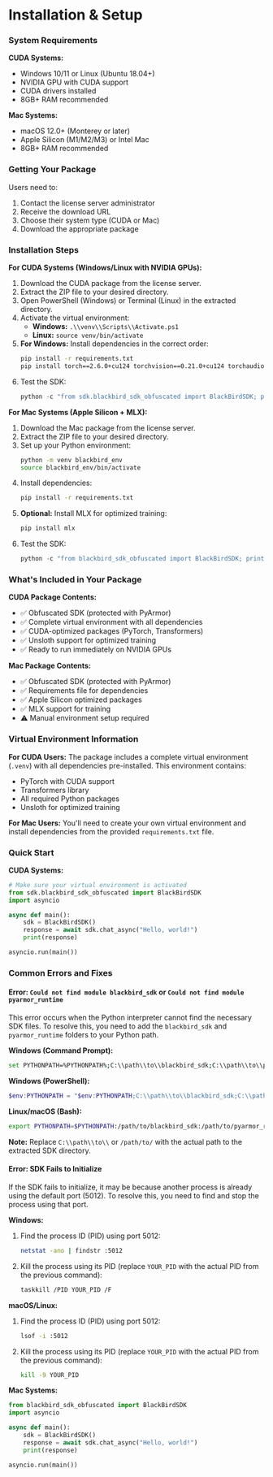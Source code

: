 # Installation & Setup

### System Requirements

**CUDA Systems:**

- Windows 10/11 or Linux (Ubuntu 18.04+)
- NVIDIA GPU with CUDA support
- CUDA drivers installed
- 8GB+ RAM recommended

**Mac Systems:**

- macOS 12.0+ (Monterey or later)
- Apple Silicon (M1/M2/M3) or Intel Mac
- 8GB+ RAM recommended

### Getting Your Package

Users need to:

1. Contact the license server administrator
2. Receive the download URL
3. Choose their system type (CUDA or Mac)
4. Download the appropriate package

### Installation Steps

**For CUDA Systems (Windows/Linux with NVIDIA GPUs):**

1.  Download the CUDA package from the license server.
2.  Extract the ZIP file to your desired directory.
3.  Open PowerShell (Windows) or Terminal (Linux) in the extracted directory.
4.  Activate the virtual environment:
    *   **Windows:** `.\\venv\\Scripts\\Activate.ps1`
    *   **Linux:** `source venv/bin/activate`
5.  **For Windows:** Install dependencies in the correct order:
    ```bash
    pip install -r requirements.txt
    pip install torch==2.6.0+cu124 torchvision==0.21.0+cu124 torchaudio==2.6.0+cu124 --index-url https://download.pytorch.org/whl/cu124
    ```
6.  Test the SDK:
    ```python
    python -c "from sdk.blackbird_sdk_obfuscated import BlackBirdSDK; print('SDK loaded successfully!')"
    ```

**For Mac Systems (Apple Silicon + MLX):**

1.  Download the Mac package from the license server.
2.  Extract the ZIP file to your desired directory.
3.  Set up your Python environment:
    ```bash
    python -m venv blackbird_env
    source blackbird_env/bin/activate
    ```
4.  Install dependencies:
    ```bash
    pip install -r requirements.txt
    ```
5.  **Optional:** Install MLX for optimized training:
    ```bash
    pip install mlx
    ```
6.  Test the SDK:
    ```python
    python -c "from blackbird_sdk_obfuscated import BlackBirdSDK; print('SDK loaded successfully!')"
    ```

### What's Included in Your Package

**CUDA Package Contents:**

*   ✅ Obfuscated SDK (protected with PyArmor)
*   ✅ Complete virtual environment with all dependencies
*   ✅ CUDA-optimized packages (PyTorch, Transformers)
*   ✅ Unsloth support for optimized training
*   ✅ Ready to run immediately on NVIDIA GPUs

**Mac Package Contents:**

*   ✅ Obfuscated SDK (protected with PyArmor)
*   ✅ Requirements file for dependencies
*   ✅ Apple Silicon optimized packages
*   ✅ MLX support for training
*   ⚠️ Manual environment setup required

### Virtual Environment Information

**For CUDA Users:** The package includes a complete virtual environment (`.venv`) with all dependencies pre-installed. This environment contains:

*   PyTorch with CUDA support
*   Transformers library
*   All required Python packages
*   Unsloth for optimized training

**For Mac Users:** You'll need to create your own virtual environment and install dependencies from the provided `requirements.txt` file.

### Quick Start

**CUDA Systems:**

```python
# Make sure your virtual environment is activated
from sdk.blackbird_sdk_obfuscated import BlackBirdSDK
import asyncio

async def main():
    sdk = BlackBirdSDK()
    response = await sdk.chat_async("Hello, world!")
    print(response)

asyncio.run(main())
```

### Common Errors and Fixes

#### Error: `Could not find module blackbird_sdk` or `Could not find module pyarmor_runtime`

This error occurs when the Python interpreter cannot find the necessary SDK files. To resolve this, you need to add the `blackbird_sdk` and `pyarmor_runtime` folders to your Python path.

**Windows (Command Prompt):**
```bash
set PYTHONPATH=%PYTHONPATH%;C:\\path\\to\\blackbird_sdk;C:\\path\\to\\pyarmor_runtime
```

**Windows (PowerShell):**
```powershell
$env:PYTHONPATH = "$env:PYTHONPATH;C:\\path\\to\\blackbird_sdk;C:\\path\\to\\pyarmor_runtime"
```

**Linux/macOS (Bash):**
```bash
export PYTHONPATH=$PYTHONPATH:/path/to/blackbird_sdk:/path/to/pyarmor_runtime
```

**Note:** Replace `C:\\path\\to\\` or `/path/to/` with the actual path to the extracted SDK directory.

#### Error: SDK Fails to Initialize

If the SDK fails to initialize, it may be because another process is already using the default port (5012). To resolve this, you need to find and stop the process using that port.

**Windows:**
1.  Find the process ID (PID) using port 5012:
    ```bash
    netstat -ano | findstr :5012
    ```
2.  Kill the process using its PID (replace `YOUR_PID` with the actual PID from the previous command):
    ```bash
    taskkill /PID YOUR_PID /F
    ```

**macOS/Linux:**
1.  Find the process ID (PID) using port 5012:
    ```bash
    lsof -i :5012
    ```
2.  Kill the process using its PID (replace `YOUR_PID` with the actual PID from the previous command):
    ```bash
    kill -9 YOUR_PID
    ```

**Mac Systems:**

```python
from blackbird_sdk_obfuscated import BlackBirdSDK
import asyncio

async def main():
    sdk = BlackBirdSDK()
    response = await sdk.chat_async("Hello, world!")
    print(response)

asyncio.run(main())
```
